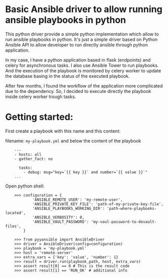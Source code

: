 # Basic Ansible driver to allow running ansible playbooks in python

This python driver provide a simple python implementation which allow to run
ansible playbooks in python. It's just a simple driver based on Python Ansible
API to allow developer to run directly ansible through python application. 

In my case, I have a python application based in flask (endpoints) and celery 
for asynchronous tasks. I also use Ansible Tower to run playbooks. And the 
execution of the playbook is monitored by celery worker to update the 
database basing in the status of the executed playbook. 

After few months, I found the workflow of the application more complicated due 
to the dependency. So, I decided to execute directly the playbook inside
celery worker trough tasks.

Getting started:
===============

First create a playbook with this name and this content:

filename: `my-playbook.yml` and below the content of the playbook

```
    ---
    - hosts: all
    - gather_fact: no
    
      tasks:    
        - debug: msg="key=`{{ key }}` and number=`{{ value }}`"
    ...

```

Open python shell:

```
    >>> configuration = {
            'ANSIBLE_REMOTE_USER': 'my-remote-user',
            'ANSIBLE_PRIVATE_KEY_FILE': 'path-of-my-private-key-file',
            'ANSIBLE_PLAYBOOKS_WORKING_DIR': 'path-where-playbooks-located',
            'ANSIBLE_VERBOSITY': 0,
            'ANSIBLE_VAULT_PASSWORD': 'my-vaul-password-to-devault-files',
        }
        
    >>> from pyyansible import AnsibleDriver
    >>> driver = AnsibleDriver(config=configuration)
    >>> playbook = 'my-playbook.yml'
    >>> host = 'remote-server'
    >>> extra_vars = {'key': 'value', 'number': 1}
    >>> result = driver.run(playbook_path, host, extra_vars)
    >>> assert result[0] == 0 # This is the result code
    >>> assert result[1] == 'RUN_OK' # additional info
    
```
